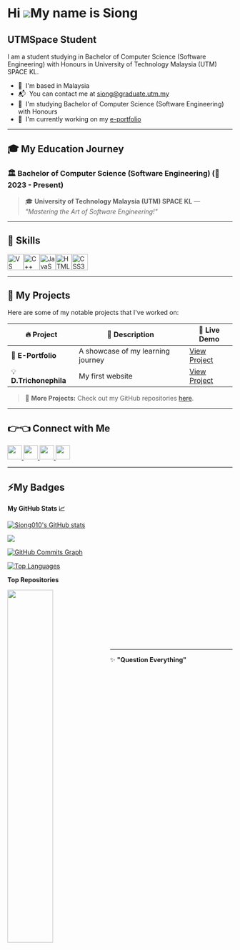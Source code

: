 Hi ![](https://user-images.githubusercontent.com/18350557/176309783-0785949b-9127-417c-8b55-ab5a4333674e.gif)My name is Siong
=========================================================================================================================================

UTMSpace Student
-----------

I am a student studying in Bachelor of Computer Science (Software Engineering) with Honours in University of Technology Malaysia (UTM) SPACE KL.

* 📍  I'm based in Malaysia
* 📬  You can contact me at [siong@graduate.utm.my](mailto:siong@graduate.utm.my)
* 📖  I'm studying Bachelor of Computer Science (Software Engineering) with Honours
* 💼  I'm currently working on my [e-portfolio](https://Siong010.github.io/)


** **
## 🎓 **My Education Journey**

### 🏛️ **Bachelor of Computer Science (Software Engineering)** (📅 2023 - Present)  
> 🎓 **University of Technology Malaysia (UTM) SPACE KL** — *"Mastering the Art of Software Engineering!"*

** **
## 📐 **Skills**


<p align="left">
<a href="https://code.visualstudio.com/" target="_blank" rel="noreferrer"><img src="https://raw.githubusercontent.com/danielcranney/readme-generator/main/public/icons/skills/visualstudiocode.svg" width="36" height="36" alt="VS Code" /></a><a href="https://docs.microsoft.com/en-us/cpp/?view=msvc-170" target="_blank" rel="noreferrer"><img src="https://raw.githubusercontent.com/danielcranney/readme-generator/main/public/icons/skills/cplusplus-colored.svg" width="36" height="36" alt="C++" /></a><a href="https://developer.mozilla.org/en-US/docs/Web/JavaScript" target="_blank" rel="noreferrer"><img src="https://raw.githubusercontent.com/danielcranney/readme-generator/main/public/icons/skills/javascript-colored.svg" width="36" height="36" alt="JavaScript" /></a><a href="https://developer.mozilla.org/en-US/docs/Glossary/HTML5" target="_blank" rel="noreferrer"><img src="https://raw.githubusercontent.com/danielcranney/readme-generator/main/public/icons/skills/html5-colored.svg" width="36" height="36" alt="HTML5" /></a><a href="https://www.w3.org/TR/CSS/#css" target="_blank" rel="noreferrer"><img src="https://raw.githubusercontent.com/danielcranney/readme-generator/main/public/icons/skills/css3-colored.svg" width="36" height="36" alt="CSS3" /></a>
</p>

** **

## 📂 **My Projects**
Here are some of my notable projects that I've worked on:  

| 🔥 **Project**           | 📄 **Description**                 | 🚀 **Live Demo**         |
|-------------------------|-------------------------------------|--------------------------|
| 📝 **E-Portfolio**       | A showcase of my learning journey  | [View Project](https://Siong010.github.io/) |
| 💡 **D.Trichonephila**    | My first website          | [View Project](https://github.com/Siong010/d.trichonephila.git)         |

> 🎯 **More Projects:** Check out my GitHub repositories [here](https://github.com/siong010?tab=repositories).
> 
** **
## 👉👈 **Connect with Me** 

<p align="left"> <a href="https://discord.com/users/Siong010" target="_blank" rel="noreferrer"> <picture> <source media="(prefers-color-scheme: dark)" srcset="https://raw.githubusercontent.com/danielcranney/readme-generator/main/public/icons/socials/discord-dark.svg" /> <source media="(prefers-color-scheme: light)" srcset="https://raw.githubusercontent.com/danielcranney/readme-generator/main/public/icons/socials/discord.svg" /> <img src="https://raw.githubusercontent.com/danielcranney/readme-generator/main/public/icons/socials/discord.svg" width="32" height="32" /> </picture> </a> <a href="https://www.github.com/Siong010" target="_blank" rel="noreferrer"> <picture> <source media="(prefers-color-scheme: dark)" srcset="https://raw.githubusercontent.com/danielcranney/readme-generator/main/public/icons/socials/github-dark.svg" /> <source media="(prefers-color-scheme: light)" srcset="https://raw.githubusercontent.com/danielcranney/readme-generator/main/public/icons/socials/github.svg" /> <img src="https://raw.githubusercontent.com/danielcranney/readme-generator/main/public/icons/socials/github.svg" width="32" height="32" /> </picture> </a> <a href="http://www.instagram.com/siong010" target="_blank" rel="noreferrer"> <picture> <source media="(prefers-color-scheme: dark)" srcset="https://raw.githubusercontent.com/danielcranney/readme-generator/main/public/icons/socials/instagram-dark.svg" /> <source media="(prefers-color-scheme: light)" srcset="https://raw.githubusercontent.com/danielcranney/readme-generator/main/public/icons/socials/instagram.svg" /> <img src="https://raw.githubusercontent.com/danielcranney/readme-generator/main/public/icons/socials/instagram.svg" width="32" height="32" /> </picture> </a> <a href="https://www.linkedin.com/in/siong010" target="_blank" rel="noreferrer"> <picture> <source media="(prefers-color-scheme: dark)" srcset="https://raw.githubusercontent.com/danielcranney/readme-generator/main/public/icons/socials/linkedin-dark.svg" /> <source media="(prefers-color-scheme: light)" srcset="https://raw.githubusercontent.com/danielcranney/readme-generator/main/public/icons/socials/linkedin.svg" /> <img src="https://raw.githubusercontent.com/danielcranney/readme-generator/main/public/icons/socials/linkedin.svg" width="32" height="32" /> </picture> </a></p>

** **
## ⚡**My Badges**

<b>My GitHub Stats 📈</b>

<a href="http://www.github.com/Siong010"><img src="https://github-readme-stats.vercel.app/api?username=Siong010&show_icons=true&hide=&count_private=true&title_color=14b8a6&text_color=ffffff&icon_color=14b8a6&bg_color=000000&hide_border=true&show_icons=true" alt="Siong010's GitHub stats" /></a>

<a href="http://www.github.com/Siong010"><img src="https://github-readme-streak-stats.herokuapp.com/?user=Siong010&stroke=ffffff&background=000000&ring=14b8a6&fire=14b8a6&currStreakNum=ffffff&currStreakLabel=14b8a6&sideNums=ffffff&sideLabels=ffffff&dates=ffffff&hide_border=true" /></a>

<a href="http://www.github.com/Siong010"><img src="https://github-readme-activity-graph.vercel.app/graph?username=Siong010&bg_color=191919&color=ffffff&line=14b8a6&point=ffffff&area=true&hide_border=true)](https://github.com/ashutosh00710/github-readme-activity-graph" alt="GitHub Commits Graph" /></a>

<a href="https://github.com/Siong010" align="left"><img src="https://github-readme-stats.vercel.app/api/top-langs/?username=Siong010&langs_count=10&title_color=14b8a6&text_color=ffffff&icon_color=14b8a6&bg_color=000000&hide_border=true&locale=en&custom_title=Top%20%Languages" alt="Top Languages" /></a>

<b>Top Repositories</b>

<div width="100%" align="center"><a href="https://github.com/Siong010/Siong010" align="left"><img align="left" width="45%" src="https://github-readme-stats.vercel.app/api/pin/?username=Siong010&repo=Siong010&title_color=14b8a6&text_color=ffffff&icon_color=14b8a6&bg_color=000000&hide_border=true&locale=en" /></a></div><br /><br /><br /><br /><br /><br /><br />

** **
✨ **"Question Everything"**
